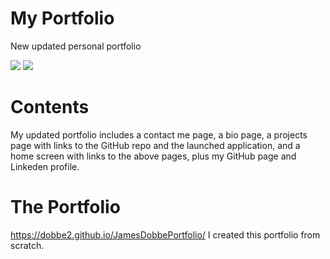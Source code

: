 # My Portfolio
New updated personal portfolio

![](https://i.imgur.com/fPgcsgH.png)
![](https://i.imgur.com/yXxX21g.png)
# Contents
My updated portfolio includes a contact me page, a bio page, a projects page with links to the GitHub repo and the launched application, and a home screen with links to the above pages, plus my GitHub page and Linkeden profile.
# The Portfolio
https://dobbe2.github.io/JamesDobbePortfolio/
I created this portfolio from scratch. 
